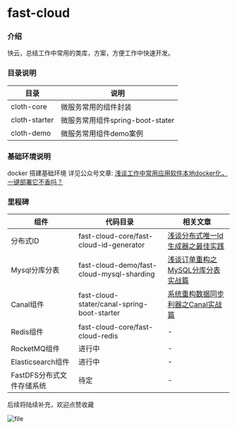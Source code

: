 # fast-cloud

### 介绍
 
快云，总结工作中常用的类库，方案，方便工作中快速开发。

### 目录说明

|目录|说明|
|----|----|
|cloth-core|微服务常用的组件封装|
|cloth-starter|微服务常用组件spring-boot-stater|
|cloth-demo|微服务常用组件demo案例|

### 基础环境说明

docker 搭建基础环境 详见公众号文章: [浅谈工作中常用应用软件本地docker化，一键部署它不香吗？
](https://mp.weixin.qq.com/s?__biz=MzU5NTg1ODg2MQ==&mid=2247484089&idx=1&sn=a61f8c0e7d821375f3a8e95d5449f360&chksm=fe6ac67bc91d4f6d14c1806eebd6f37ea98d2052f09c2c4579070a1eb9d0761fb6bebf84c73e&token=1709125585&lang=zh_CN#rd)

### 里程碑

|组件|代码目录|相关文章|
|---|-------|----|
|分布式ID|fast-cloud-core/fast-cloud-id-generator|[浅谈分布式唯一Id生成器之最佳实践](https://mp.weixin.qq.com/s?__biz=MzU5NTg1ODg2MQ==&mid=2247483780&idx=1&sn=d8b7d87f402d316ef4eecc4683e49444&chksm=fe6ac546c91d4c503ef6d846e7d78d8620b5bf4b5498c7b8451ad3ccf68a62d68a0d173b0230&scene=178&cur_album_id=1338213964760694786#rd)|
|Mysql分库分表|fast-cloud-demo/fast-cloud-mysql-sharding|[浅谈订单重构之MySQL分库分表实战篇](https://mp.weixin.qq.com/s?__biz=MzU5NTg1ODg2MQ==&mid=2247484100&idx=1&sn=eab580e8de97d799576f40bbde6c3513&chksm=fe6ac606c91d4f104e892b13c77b56a1a298ceb28508721562a56dddfe8c3f34fdfab741b271&token=1709125585&lang=zh_CN#rd)|
|Canal组件|fast-cloud-stater/canal-spring-boot-starter|[系统重构数据同步利器之Canal实战篇](https://mp.weixin.qq.com/s?__biz=MzU5NTg1ODg2MQ==&mid=2247484179&idx=1&sn=fd7bbee2e5ac75d0ba653e8f4ae13ed4&chksm=fe6ac7d1c91d4ec7baa8b310571bfdc3a35c81c32d1a336bc32bb1672dfd0ff0a2ede5c9747f#rd) |
|Redis组件|fast-cloud-core/fast-cloud-redis| -|
|RocketMQ组件|进行中|-|
|Elasticsearch组件|进行中|-|
|FastDFS分布式文件存储系统|待定|-|

后续将陆续补充，欢迎点赞收藏

![file](https://storage.bytearch.com/images/wxgzh.png)
